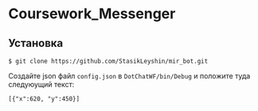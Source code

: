 # Coursework_Messenger

## Установка
```
$ git clone https://github.com/StasikLeyshin/mir_bot.git
```

Создайте json файл `config.json` в `DotChatWF/bin/Debug` и положите туда следуюущий текст:
```
[{"x":620, "y":450}]
```
